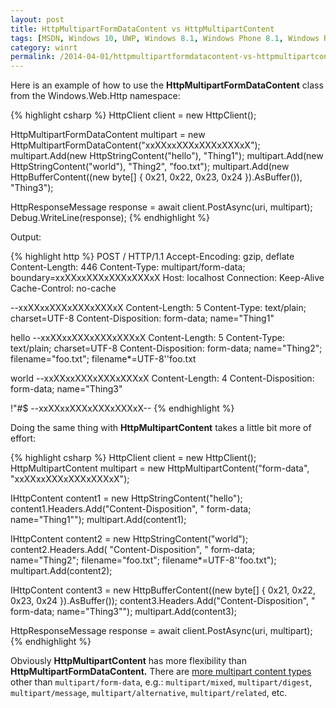 ```yaml
---
layout: post
title: HttpMultipartFormDataContent vs HttpMultipartContent
tags: [MSDN, Windows 10, UWP, Windows 8.1, Windows Phone 8.1, Windows Runtime, WinRT, Windows Store Apps, Windows.Web.Http]
category: winrt
permalink: /2014-04-01/httpmultipartformdatacontent-vs-httpmultipartcontent
---
```


Here is an example of how to use the **HttpMultipartFormDataContent** class from the Windows.Web.Http namespace:

{% highlight csharp %}
HttpClient client = new HttpClient();

HttpMultipartFormDataContent multipart = new HttpMultipartFormDataContent("xxXXxxXXXxXXXxXXXxX");
multipart.Add(new HttpStringContent("hello"), "Thing1");
multipart.Add(new HttpStringContent("world"), "Thing2", "foo.txt");
multipart.Add(new HttpBufferContent((new byte[] { 0x21, 0x22, 0x23, 0x24 }).AsBuffer()), "Thing3");

HttpResponseMessage response = await client.PostAsync(uri, multipart);
Debug.WriteLine(response);
{% endhighlight %}

Output:

{% highlight http %}
POST / HTTP/1.1
Accept-Encoding: gzip, deflate
Content-Length: 446
Content-Type: multipart/form-data; boundary=xxXXxxXXXxXXXxXXXxX
Host: localhost
Connection: Keep-Alive
Cache-Control: no-cache

--xxXXxxXXXxXXXxXXXxX
Content-Length: 5
Content-Type: text/plain; charset=UTF-8
Content-Disposition: form-data; name="Thing1"

hello
--xxXXxxXXXxXXXxXXXxX
Content-Length: 5
Content-Type: text/plain; charset=UTF-8
Content-Disposition: form-data; name="Thing2"; filename="foo.txt"; filename*=UTF-8''foo.txt

world
--xxXXxxXXXxXXXxXXXxX
Content-Length: 4
Content-Disposition: form-data; name="Thing3"

!"#$
--xxXXxxXXXxXXXxXXXxX--
{% endhighlight %}

Doing the same thing with **HttpMultipartContent** takes a little bit more of effort:

{% highlight csharp %}
HttpClient client = new HttpClient();
HttpMultipartContent multipart = new HttpMultipartContent("form-data", "xxXXxxXXXxXXXxXXXxX");

IHttpContent content1 = new HttpStringContent("hello");
content1.Headers.Add("Content-Disposition", " form-data; name=\"Thing1\"");
multipart.Add(content1);

IHttpContent content2 = new HttpStringContent("world");
content2.Headers.Add(
    "Content-Disposition",
    " form-data; name=\"Thing2\"; filename=\"foo.txt\"; filename*=UTF-8''foo.txt");
multipart.Add(content2);

IHttpContent content3 = new HttpBufferContent((new byte[] { 0x21, 0x22, 0x23, 0x24 }).AsBuffer());
content3.Headers.Add("Content-Disposition", " form-data; name=\"Thing3\"");
multipart.Add(content3);

HttpResponseMessage response = await client.PostAsync(uri, multipart);
{% endhighlight %}

Obviously **HttpMultipartContent** has more flexibility than **HttpMultipartFormDataContent.** There are [more multipart content types][multipart_messages] other than `multipart/form-data`, e.g.: `multipart/mixed`, `multipart/digest`, `multipart/message`, `multipart/alternative`, `multipart/related`, etc.


[multipart_messages]: http://en.wikipedia.org/wiki/MIME#Multipart_messages

